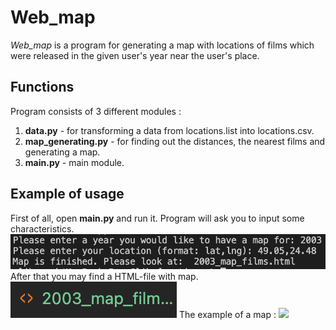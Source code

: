 # Web_map
*Web_map* is a program for generating a map with locations of films which were
released in the given user's year near the user's place.
## Functions
Program consists of 3 different modules :
1. **data.py** - for transforming a data from locations.list into locations.csv.
2. **map_generating.py** - for finding out the distances, the nearest films and 
generating a map.
3. **main.py** - main module.
## Example of usage
First of all, open **main.py** and run it. Program will ask you to input some
characteristics.
![](images/image_1.png)
After that you may find a HTML-file with map.
![](images/image_2.png)
The example of a map :
![](images/image_3.png)